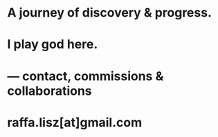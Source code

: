# A journey of discovery & progress.
# I play god here.
#
# — contact, commissions & collaborations
# raffa.lisz[at]gmail.com
